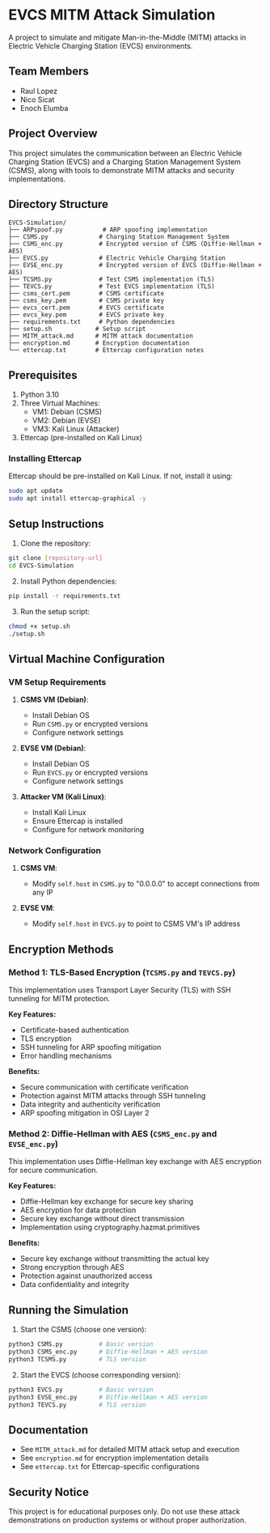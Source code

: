 # EVCS MITM Attack Simulation

A project to simulate and mitigate Man-in-the-Middle (MITM) attacks in Electric Vehicle Charging Station (EVCS) environments.

## Team Members
- Raul Lopez
- Nico Sicat
- Enoch Elumba

## Project Overview
This project simulates the communication between an Electric Vehicle Charging Station (EVCS) and a Charging Station Management System (CSMS), along with tools to demonstrate MITM attacks and security implementations.

## Directory Structure
```
EVCS-Simulation/
├── ARPspoof.py           # ARP spoofing implementation
├── CSMS.py              # Charging Station Management System
├── CSMS_enc.py          # Encrypted version of CSMS (Diffie-Hellman + AES)
├── EVCS.py              # Electric Vehicle Charging Station
├── EVSE_enc.py          # Encrypted version of EVCS (Diffie-Hellman + AES)
├── TCSMS.py             # Test CSMS implementation (TLS)
├── TEVCS.py             # Test EVCS implementation (TLS)
├── csms_cert.pem        # CSMS certificate
├── csms_key.pem         # CSMS private key
├── evcs_cert.pem        # EVCS certificate
├── evcs_key.pem         # EVCS private key
├── requirements.txt     # Python dependencies
├── setup.sh            # Setup script
├── MITM_attack.md      # MITM attack documentation
├── encryption.md       # Encryption documentation
└── ettercap.txt        # Ettercap configuration notes
```

## Prerequisites

1. Python 3.10
2. Three Virtual Machines:
   - VM1: Debian (CSMS)
   - VM2: Debian (EVSE)
   - VM3: Kali Linux (Attacker)
3. Ettercap (pre-installed on Kali Linux)

### Installing Ettercap
Ettercap should be pre-installed on Kali Linux. If not, install it using:
```bash
sudo apt update
sudo apt install ettercap-graphical -y
```

## Setup Instructions

1. Clone the repository:
```bash
git clone [repository-url]
cd EVCS-Simulation
```

2. Install Python dependencies:
```bash
pip install -r requirements.txt
```

3. Run the setup script:
```bash
chmod +x setup.sh
./setup.sh
```

## Virtual Machine Configuration

### VM Setup Requirements
1. **CSMS VM (Debian)**:
   - Install Debian OS
   - Run `CSMS.py` or encrypted versions
   - Configure network settings

2. **EVSE VM (Debian)**:
   - Install Debian OS
   - Run `EVCS.py` or encrypted versions
   - Configure network settings

3. **Attacker VM (Kali Linux)**:
   - Install Kali Linux
   - Ensure Ettercap is installed
   - Configure for network monitoring

### Network Configuration
1. **CSMS VM**:
   - Modify `self.host` in `CSMS.py` to "0.0.0.0" to accept connections from any IP

2. **EVSE VM**:
   - Modify `self.host` in `EVCS.py` to point to CSMS VM's IP address

## Encryption Methods

### Method 1: TLS-Based Encryption (`TCSMS.py` and `TEVCS.py`)
This implementation uses Transport Layer Security (TLS) with SSH tunneling for MITM protection.

**Key Features:**
- Certificate-based authentication
- TLS encryption
- SSH tunneling for ARP spoofing mitigation
- Error handling mechanisms

**Benefits:**
- Secure communication with certificate verification
- Protection against MITM attacks through SSH tunneling
- Data integrity and authenticity verification
- ARP spoofing mitigation in OSI Layer 2

### Method 2: Diffie-Hellman with AES (`CSMS_enc.py` and `EVSE_enc.py`)
This implementation uses Diffie-Hellman key exchange with AES encryption for secure communication.

**Key Features:**
- Diffie-Hellman key exchange for secure key sharing
- AES encryption for data protection
- Secure key exchange without direct transmission
- Implementation using cryptography.hazmat.primitives

**Benefits:**
- Secure key exchange without transmitting the actual key
- Strong encryption through AES
- Protection against unauthorized access
- Data confidentiality and integrity

## Running the Simulation

1. Start the CSMS (choose one version):
```bash
python3 CSMS.py          # Basic version
python3 CSMS_enc.py      # Diffie-Hellman + AES version
python3 TCSMS.py         # TLS version
```

2. Start the EVCS (choose corresponding version):
```bash
python3 EVCS.py          # Basic version
python3 EVSE_enc.py      # Diffie-Hellman + AES version
python3 TEVCS.py         # TLS version
```

## Documentation

- See `MITM_attack.md` for detailed MITM attack setup and execution
- See `encryption.md` for encryption implementation details
- See `ettercap.txt` for Ettercap-specific configurations

## Security Notice

This project is for educational purposes only. Do not use these attack demonstrations on production systems or without proper authorization.

